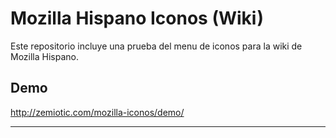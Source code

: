 Mozilla Hispano Iconos (Wiki) 
==========

Este repositorio incluye una prueba del menu de iconos para la wiki de Mozilla Hispano.

Demo
----------------------------------

http://zemiotic.com/mozilla-iconos/demo/

----------------------------------


